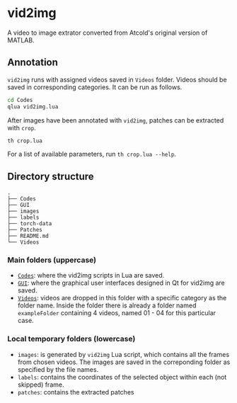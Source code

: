 # vid2img

A video to image extrator converted from Atcold's original version of MATLAB.

## Annotation

`vid2img` runs with assigned videos saved in `Videos` folder.
Videos should be saved in corresponding categories.
It can be run as follows.

```bash
cd Codes
qlua vid2img.lua
```

After images have been annotated with `vid2img`, patches can be extracted with `crop`.

```bash
th crop.lua
```

For a list of available parameters, run `th crop.lua --help`.

## Directory structure

```
.
├── Codes
├── GUI
├── images
├── labels
├── torch-data
├── Patches
├── README.md
└── Videos
```

### Main folders (uppercase)

 - [`Codes`](vid2img/Codes): where the vid2img scripts in Lua are saved.
 - [`GUI`](vid2img/GUI): where the graphical user interfaces designed in Qt for vid2img are saved.
 - [`Videos`](vid2img/Videos): videos are dropped in this folder with a specific category as the folder name.
Inside the folder there is already a folder named `exampleFolder` containing 4 videos, named 01 - 04 for this particular case.

### Local temporary folders (lowercase)

 - `images`: is generated by `vid2img` Lua script, which contains all the frames from chosen videos.
The images are saved in the correponding folder as specified by the file names.
 - `labels`: contains the coordinates of the selected object within each (not skipped) frame.
 - `patches`: contains the extracted patches
